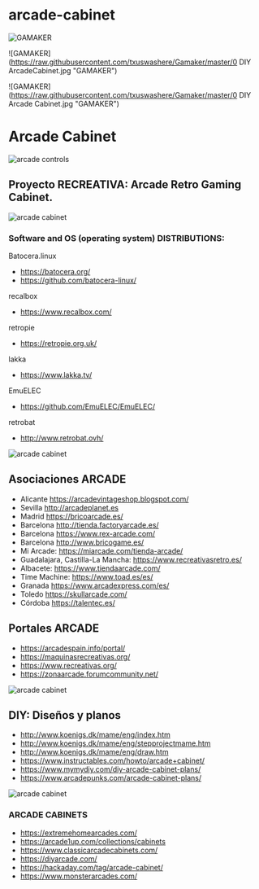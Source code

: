 # arcade-cabinet
![GAMAKER](https://raw.githubusercontent.com/txuswashere/Gamaker/master/GAMAKER.png "GAMAKER")

![GAMAKER](https://raw.githubusercontent.com/txuswashere/Gamaker/master/0 DIY ArcadeCabinet.jpg "GAMAKER")

![GAMAKER](https://raw.githubusercontent.com/txuswashere/Gamaker/master/0 DIY Arcade Cabinet.jpg "GAMAKER")

# Arcade Cabinet
![arcade controls](https://github.com/txuswashere/arcade-cabinet/raw/master/00%20DIY%20Arcade%2020%20botones.png "arcade controls")

## Proyecto RECREATIVA: Arcade Retro Gaming Cabinet.
![arcade cabinet](https://raw.githubusercontent.com/txuswashere/arcade-cabinet/master/06%20arcade.jpg "arcade cabinet")


### Software and OS (operating system) DISTRIBUTIONS:

Batocera.linux
- https://batocera.org/
- https://github.com/batocera-linux/

recalbox
- https://www.recalbox.com/

retropie
- https://retropie.org.uk/

lakka
- https://www.lakka.tv/

EmuELEC
- https://github.com/EmuELEC/EmuELEC/

retrobat
- http://www.retrobat.ovh/


![arcade cabinet](https://raw.githubusercontent.com/txuswashere/arcade-cabinet/master/04%20arcade.jpg "arcade cabinet")

## Asociaciones ARCADE
- Alicante https://arcadevintageshop.blogspot.com/
- Sevilla http://arcadeplanet.es
- Madrid https://bricoarcade.es/
- Barcelona http://tienda.factoryarcade.es/
- Barcelona https://www.rex-arcade.com/
- Barcelona http://www.bricogame.es/
- Mi Arcade: https://miarcade.com/tienda-arcade/
- Guadalajara, Castilla-La Mancha: https://www.recreativasretro.es/
- Albacete: https://www.tiendaarcade.com/
- Time Machine: https://www.toad.es/es/
- Granada https://www.arcadexpress.com/es/
- Toledo https://skullarcade.com/
- Córdoba https://talentec.es/ 

## Portales ARCADE
- https://arcadespain.info/portal/
- https://maquinasrecreativas.org/
- https://www.recreativas.org/
- https://zonaarcade.forumcommunity.net/

![arcade cabinet](https://raw.githubusercontent.com/txuswashere/arcade-cabinet/master/05%20arcade.jpg "arcade cabinet")

## DIY: Diseños y planos
- http://www.koenigs.dk/mame/eng/index.htm
- http://www.koenigs.dk/mame/eng/stepprojectmame.htm
- http://www.koenigs.dk/mame/eng/draw.htm
- https://www.instructables.com/howto/arcade+cabinet/
- https://www.mymydiy.com/diy-arcade-cabinet-plans/
- https://www.arcadepunks.com/arcade-cabinet-plans/

![arcade cabinet](https://github.com/txuswashere/arcade-cabinet/raw/master/Ghouls%20N%20Ghosts%20vinilos%20arcade.jpg "arcade cabinet")

### ARCADE CABINETS
- https://extremehomearcades.com/
- https://arcade1up.com/collections/cabinets
- https://www.classicarcadecabinets.com/
- https://diyarcade.com/
- https://hackaday.com/tag/arcade-cabinet/
- https://www.monsterarcades.com/

